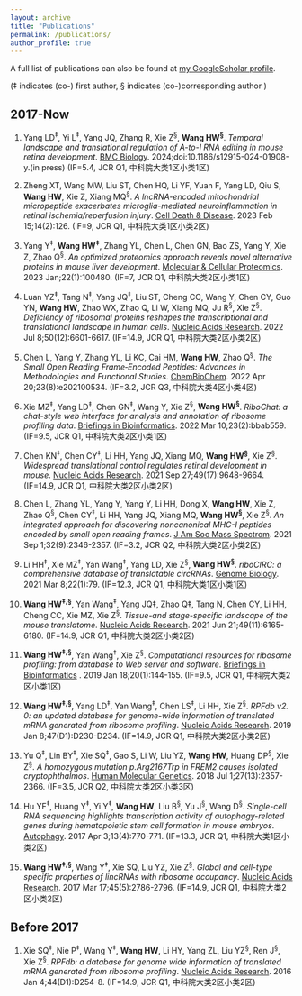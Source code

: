 ```yaml
---
layout: archive
title: "Publications"
permalink: /publications/
author_profile: true
---
```



<div class="wordwrap">A full list of publications can also be found at <a href="{{site.author.googlescholar}}">my GoogleScholar profile</a>.</div>

(‡ indicates (co-) first author, § indicates (co-)corresponding author )

## 2017-Now

1. Yang LD<sup>‡</sup>, Yi L<sup>‡</sup>, Yang JQ, Zhang R, Xie Z<sup>§</sup>, **Wang HW<sup>§</sup>**. _Temporal landscape and translational regulation of A-to-I RNA editing in mouse retina development_. [BMC Biology](https://pubmed.ncbi.nlm.nih.gov/). 2024;doi:10.1186/s12915-024-01908-y.(in press) (IF=5.4, JCR Q1, 中科院大类1区小类1区)

1. Zheng XT, Wang MW, Liu ST, Chen HQ, Li YF, Yuan F, Yang LD, Qiu S, **Wang HW**, Xie Z, Xiang MQ<sup>§</sup>. _A lncRNA-encoded mitochondrial micropeptide exacerbates microglia-mediated neuroinflammation in retinal ischemia/reperfusion injury_. [Cell Death & Disease](https://pubmed.ncbi.nlm.nih.gov/36792584/). 2023 Feb 15;14(2):126. (IF=9, JCR Q1, 中科院大类1区小类2区)

1. Yang Y<sup>‡</sup>, **Wang HW<sup>‡</sup>**, Zhang YL, Chen L, Chen GN, Bao ZS, Yang Y, Xie Z, Zhao Q<sup>§</sup>. _An optimized proteomics approach reveals novel alternative proteins in mouse liver development_. [Molecular & Cellular Proteomics](https://pubmed.ncbi.nlm.nih.gov/36494044/). 2023 Jan;22(1):100480. (IF=7, JCR Q1, 中科院大类2区小类1区)

1. Luan YZ<sup>‡</sup>, Tang N<sup>‡</sup>, Yang JQ<sup>‡</sup>, Liu ST, Cheng CC, Wang Y, Chen CY, Guo YN, **Wang HW**, Zhao WX, Zhao Q, Li W, Xiang MQ, Ju R<sup>§</sup>, Xie Z<sup>§</sup>. _Deficiency of ribosomal proteins reshapes the transcriptional and translational landscape in human cells_. [Nucleic Acids Research](https://pubmed.ncbi.nlm.nih.gov/35137207/). 2022 Jul 8;50(12):6601-6617. (IF=14.9, JCR Q1, 中科院大类2区小类2区)

1. Chen L, Yang Y, Zhang YL, Li KC, Cai HM, **Wang HW**, Zhao Q<sup>§</sup>. _The Small Open Reading Frame‐Encoded Peptides: Advances in Methodologies and Functional Studies_. [ChemBioChem](https://pubmed.ncbi.nlm.nih.gov/34862721/). 2022 Apr 20;23(8):e202100534. (IF=3.2, JCR Q3, 中科院大类4区小类4区)

1. Xie MZ<sup>‡</sup>, Yang LD<sup>‡</sup>, Chen GN<sup>‡</sup>, Wang Y, Xie Z<sup>§</sup>, **Wang HW<sup>§</sup>**. _RiboChat: a chat-style web interface for analysis and annotation of ribosome profiling data_. [Briefings in Bioinformatics](https://pubmed.ncbi.nlm.nih.gov/35043169/). 2022 Mar 10;23(2):bbab559. (IF=9.5, JCR Q1, 中科院大类2区小类1区)

1. Chen KN<sup>‡</sup>, Chen CY<sup>‡</sup>, Li HH, Yang JQ, Xiang MQ, **Wang HW<sup>§</sup>**, Xie Z<sup>§</sup>. _Widespread translational control regulates retinal development in mouse_. [Nucleic Acids Research](https://pubmed.ncbi.nlm.nih.gov/34469513/). 2021 Sep 27;49(17):9648-9664. (IF=14.9, JCR Q1, 中科院大类2区小类2区)

1. Chen L, Zhang YL, Yang Y, Yang Y, Li HH, Dong X, **Wang HW**, Xie Z, Zhao Q<sup>§</sup>, Chen CY<sup>‡</sup>, Li HH, Yang JQ, Xiang MQ, **Wang HW<sup>§</sup>**, Xie Z<sup>§</sup>. _An integrated approach for discovering noncanonical MHC-I peptides encoded by small open reading frames_. [J Am Soc Mass Spectrom](https://pubmed.ncbi.nlm.nih.gov/34260243/). 2021 Sep 1;32(9):2346-2357. (IF=3.2, JCR Q2, 中科院大类2区小类2区)

1. Li HH<sup>‡</sup>, Xie MZ<sup>‡</sup>, Yan Wang<sup>‡</sup>, Yang LD, Xie Z<sup>§</sup>, **Wang HW<sup>§</sup>**. _riboCIRC: a comprehensive database of translatable circRNAs_. [Genome Biology](https://pubmed.ncbi.nlm.nih.gov/33685493/). 2021 Mar 8;22(1):79. (IF=12.3, JCR Q1, 中科院大类1区小类1区)

1. **Wang HW<sup>‡,§</sup>**, Yan Wang<sup>‡</sup>, Yang JQ‡, Zhao Q‡, Tang N, Chen CY, Li HH, Cheng CC, Xie MZ, Xie Z<sup>§</sup>. _Tissue-and stage-specific landscape of the mouse translatome_. [Nucleic Acids Research](https://pubmed.ncbi.nlm.nih.gov/34107020/). 2021 Jun 21;49(11):6165-6180. (IF=14.9, JCR Q1, 中科院大类2区小类2区)

1. **Wang HW<sup>‡,§</sup>**, Yan Wang<sup>‡</sup>, Xie Z<sup>§</sup>. _Computational resources for ribosome profiling: from database to Web server and software_. [Briefings in Bioinformatics](https://pubmed.ncbi.nlm.nih.gov/28968766/) . 2019 Jan 18;20(1):144-155. (IF=9.5, JCR Q1, 中科院大类2区小类1区)

1. **Wang HW<sup>‡,§</sup>**, Yang LD<sup>‡</sup>, Yan Wang<sup>‡</sup>, Chen LS<sup>‡</sup>, Li HH, Xie Z<sup>§</sup>. _RPFdb v2. 0: an updated database for genome-wide information of translated mRNA generated from ribosome profiling_. [Nucleic Acids Research](https://pubmed.ncbi.nlm.nih.gov/30335166/). 2019 Jan 8;47(D1):D230-D234. (IF=14.9, JCR Q1, 中科院大类2区小类2区)

1. Yu Q<sup>‡</sup>, Lin BY<sup>‡</sup>, Xie SQ<sup>‡</sup>, Gao S, Li W, Liu YZ, **Wang HW**, Huang DP<sup>§</sup>,  Xie Z<sup>§</sup>. _A homozygous mutation p.Arg2167Trp in FREM2 causes isolated cryptophthalmos_. [Human Molecular Genetics](https://pubmed.ncbi.nlm.nih.gov/29688405/). 2018 Jul 1;27(13):2357-2366. (IF=3.5, JCR Q2, 中科院大类2区小类3区)

1. Hu YF<sup>‡</sup>, Huang Y<sup>‡</sup>, Yi Y<sup>‡</sup>, **Wang HW**, Liu B<sup>§</sup>, Yu J<sup>§</sup>, Wang D<sup>§</sup>. _Single-cell RNA sequencing highlights transcription activity of autophagy-related genes during hematopoietic stem cell formation in mouse embryos_. [Autophagy](https://pubmed.ncbi.nlm.nih.gov/28129010/). 2017 Apr 3;13(4):770-771. (IF=13.3, JCR Q1, 中科院大类1区小类2区)

1. **Wang HW<sup>‡,§</sup>**, Wang Y<sup>‡</sup>, Xie SQ, Liu YZ, Xie Z<sup>§</sup>. _Global and cell-type specific properties of lincRNAs with ribosome occupancy_. [Nucleic Acids Research](https://pubmed.ncbi.nlm.nih.gov/27738133/). 2017 Mar 17;45(5):2786-2796. (IF=14.9, JCR Q1, 中科院大类2区小类2区)

## Before 2017

1. Xie SQ<sup>‡</sup>, Nie P<sup>‡</sup>, Wang Y<sup>‡</sup>, **Wang HW**, Li HY, Yang ZL, Liu YZ<sup>§</sup>, Ren J<sup>§</sup>, Xie Z<sup>§</sup>. _RPFdb: a database for genome wide information of translated mRNA generated from ribosome profiling_. [Nucleic Acids Research](https://pubmed.ncbi.nlm.nih.gov/27738133/). 2016 Jan 4;44(D1):D254-8. (IF=14.9, JCR Q1, 中科院大类2区小类2区)




